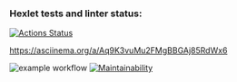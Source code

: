 ### Hexlet tests and linter status:
[![Actions Status](https://github.com/Oleg995/java-project-lvl1/workflows/hexlet-check/badge.svg)](https://github.com/Oleg995/java-project-lvl1/actions)




https://asciinema.org/a/Aq9K3vuMu2FMgBBGAj85RdWx6


![example workflow](https://github.com/Oleg995/java-project-lvl1/actions/workflows/newfile.yaml/badge.svg)
[![Maintainability](https://api.codeclimate.com/v1/badges/a99a88d28ad37a79dbf6/maintainability)](https://codeclimate.com/github/codeclimate/codeclimate/maintainability)


